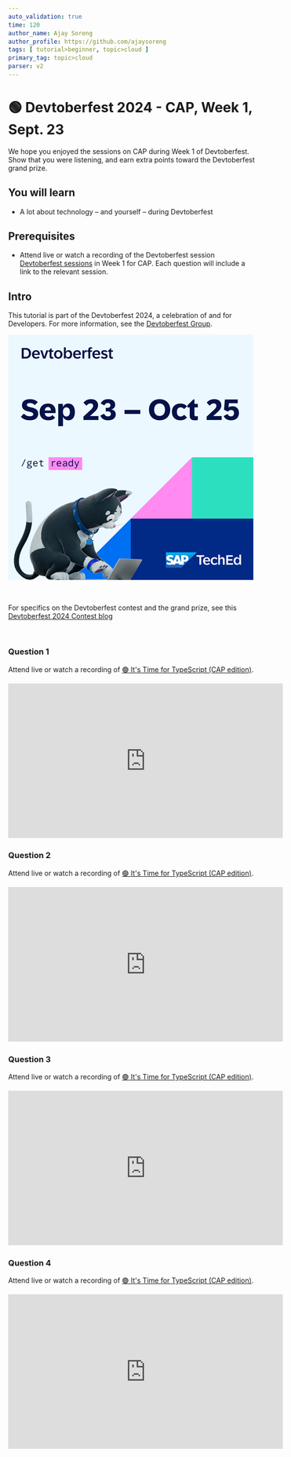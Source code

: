 ```yaml
---
auto_validation: true
time: 120
author_name: Ajay Soreng
author_profile: https://github.com/ajaysoreng
tags: [ tutorial>beginner, topic>cloud ]
primary_tag: topic>cloud
parser: v2
---
```


# 🟢 Devtoberfest 2024 - CAP, Week 1, Sept. 23 
<!-- description --> We hope you enjoyed the sessions on CAP during Week 1 of Devtoberfest. Show that you were listening, and earn extra points toward the Devtoberfest grand prize. 
 
## You will learn
- A lot about technology – and yourself – during Devtoberfest

## Prerequisites
- Attend live or watch a recording of the Devtoberfest session [Devtoberfest sessions](https://community.sap.com/t5/devtoberfest/eb-p/devtoberfest-events) in Week 1 for CAP. Each question will include a link to the relevant session. 


## Intro
This tutorial is part of the Devtoberfest 2024, a celebration of and for Developers. For more information, see the [Devtoberfest Group](https://groups.community.sap.com/t5/devtoberfest/gh-p/Devtoberfest).

![Devtoberfest](promo-image-kasimir-square.png)

&nbsp;

For specifics on the Devtoberfest contest and the grand prize, see this [Devtoberfest 2024 Contest blog](https://community.sap.com/t5/devtoberfest-blog-posts/devtoberfest-2024-contest/ba-p/13781593)

&nbsp;

### Question 1 

Attend live or watch a recording of [🟢 It's Time for TypeScript (CAP edition)](https://www.youtube.com/watch?v=5DX6FwR5fss). 

<iframe width="560" height="315" src="https://www.youtube.com/embed/5DX6FwR5fss" frameborder="0" allowfullscreen></iframe>

### Question 2 

Attend live or watch a recording of [🟢 It's Time for TypeScript (CAP edition)](https://www.youtube.com/watch?v=5DX6FwR5fss). 

<iframe width="560" height="315" src="https://www.youtube.com/embed/5DX6FwR5fss" frameborder="0" allowfullscreen></iframe>

### Question 3 

Attend live or watch a recording of [🟢 It's Time for TypeScript (CAP edition)](https://www.youtube.com/watch?v=5DX6FwR5fss). 

<iframe width="560" height="315" src="https://www.youtube.com/embed/5DX6FwR5fss" frameborder="0" allowfullscreen></iframe>

### Question 4 

Attend live or watch a recording of [🟢 It's Time for TypeScript (CAP edition)](https://www.youtube.com/watch?v=5DX6FwR5fss). 

<iframe width="560" height="315" src="https://www.youtube.com/embed/5DX6FwR5fss" frameborder="0" allowfullscreen></iframe>